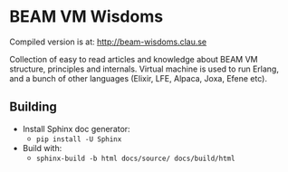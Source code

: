 # BEAM VM Wisdoms

Compiled version is at: http://beam-wisdoms.clau.se

Collection of easy to read articles and knowledge about BEAM VM structure,
principles and internals. Virtual machine is used to run Erlang, and a bunch
of other languages (Elixir, LFE, Alpaca, Joxa, Efene etc).

## Building

- Install Sphinx doc generator:
  - `pip install -U Sphinx`
- Build with:
  - `sphinx-build -b html docs/source/ docs/build/html`
